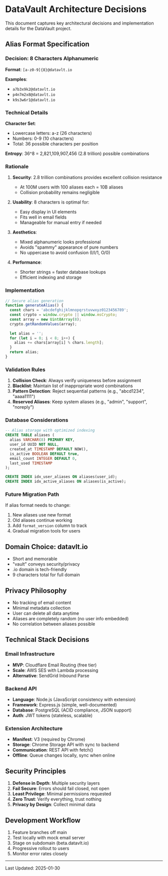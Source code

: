 # DataVault Architecture Decisions

This document captures key architectural decisions and implementation details for the DataVault project.

## Alias Format Specification

### Decision: 8 Characters Alphanumeric

**Format**: `[a-z0-9]{8}@datavlt.io`

**Examples**:
- `a7b3x9k2@datavlt.io`
- `p4n7m2x8@datavlt.io`
- `k9s3w6r1@datavlt.io`

### Technical Details

**Character Set**: 
- Lowercase letters: a-z (26 characters)
- Numbers: 0-9 (10 characters)
- Total: 36 possible characters per position

**Entropy**: 36^8 = 2,821,109,907,456 (2.8 trillion) possible combinations

### Rationale

1. **Security**: 2.8 trillion combinations provides excellent collision resistance
   - At 100M users with 100 aliases each = 10B aliases
   - Collision probability remains negligible

2. **Usability**: 8 characters is optimal for:
   - Easy display in UI elements
   - Fits well in email fields
   - Manageable for manual entry if needed

3. **Aesthetics**: 
   - Mixed alphanumeric looks professional
   - Avoids "spammy" appearance of pure numbers
   - No uppercase to avoid confusion (I/l/1, O/0)

4. **Performance**:
   - Shorter strings = faster database lookups
   - Efficient indexing and storage

### Implementation

```javascript
// Secure alias generation
function generateAlias() {
  const chars = 'abcdefghijklmnopqrstuvwxyz0123456789';
  const crypto = window.crypto || window.msCrypto;
  const array = new Uint8Array(8);
  crypto.getRandomValues(array);
  
  let alias = '';
  for (let i = 0; i < 8; i++) {
    alias += chars[array[i] % chars.length];
  }
  return alias;
}
```

### Validation Rules

1. **Collision Check**: Always verify uniqueness before assignment
2. **Blacklist**: Maintain list of inappropriate word combinations
3. **Pattern Detection**: Reject sequential patterns (e.g., "abcd1234", "aaaa1111")
4. **Reserved Aliases**: Keep system aliases (e.g., "admin", "support", "noreply")

### Database Considerations

```sql
-- Alias storage with optimized indexing
CREATE TABLE aliases (
  alias VARCHAR(8) PRIMARY KEY,
  user_id UUID NOT NULL,
  created_at TIMESTAMP DEFAULT NOW(),
  is_active BOOLEAN DEFAULT true,
  email_count INTEGER DEFAULT 0,
  last_used TIMESTAMP
);

CREATE INDEX idx_user_aliases ON aliases(user_id);
CREATE INDEX idx_active_aliases ON aliases(is_active);
```

### Future Migration Path

If alias format needs to change:
1. New aliases use new format
2. Old aliases continue working
3. Add `format_version` column to track
4. Gradual migration tools for users

## Domain Choice: datavlt.io

- Short and memorable
- "vault" conveys security/privacy
- .io domain is tech-friendly
- 9 characters total for full domain

## Privacy Philosophy

- No tracking of email content
- Minimal metadata collection
- User can delete all data anytime
- Aliases are completely random (no user info embedded)
- No correlation between aliases possible

## Technical Stack Decisions

### Email Infrastructure
- **MVP**: Cloudflare Email Routing (free tier)
- **Scale**: AWS SES with Lambda processing
- **Alternative**: SendGrid Inbound Parse

### Backend API
- **Language**: Node.js (JavaScript consistency with extension)
- **Framework**: Express.js (simple, well-documented)
- **Database**: PostgreSQL (ACID compliance, JSON support)
- **Auth**: JWT tokens (stateless, scalable)

### Extension Architecture
- **Manifest**: V3 (required by Chrome)
- **Storage**: Chrome Storage API with sync to backend
- **Communication**: REST API with fetch()
- **Offline**: Queue changes locally, sync when online

## Security Principles

1. **Defense in Depth**: Multiple security layers
2. **Fail Secure**: Errors should fail closed, not open
3. **Least Privilege**: Minimal permissions requested
4. **Zero Trust**: Verify everything, trust nothing
5. **Privacy by Design**: Collect minimal data

## Development Workflow

1. Feature branches off main
2. Test locally with mock email server
3. Stage on subdomain (beta.datavlt.io)
4. Progressive rollout to users
5. Monitor error rates closely

---

Last Updated: 2025-01-30
